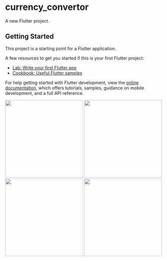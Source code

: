 # currency_convertor

A new Flutter project.

## Getting Started

This project is a starting point for a Flutter application.

A few resources to get you started if this is your first Flutter project:

- [Lab: Write your first Flutter app](https://docs.flutter.dev/get-started/codelab)
- [Cookbook: Useful Flutter samples](https://docs.flutter.dev/cookbook)

For help getting started with Flutter development, view the
[online documentation](https://docs.flutter.dev/), which offers tutorials,
samples, guidance on mobile development, and a full API reference.


<img src="https://user-images.githubusercontent.com/121868184/218114920-c0edb17c-fa7d-4319-a80b-d47e528e0a55.png" width="250px">
<img src="https://user-images.githubusercontent.com/121868184/218114998-6dc75088-5dd7-4d8a-9cb0-8133787842e3.png" width="250px">
<img src="https://user-images.githubusercontent.com/121868184/218115114-06d62591-e2aa-4180-b947-eb723d2fb31e.png" width="250px">
<img src="https://user-images.githubusercontent.com/121868184/218115170-f32fc1fc-610c-4e98-a383-e0e52a3c2fab.png" width="250px">

